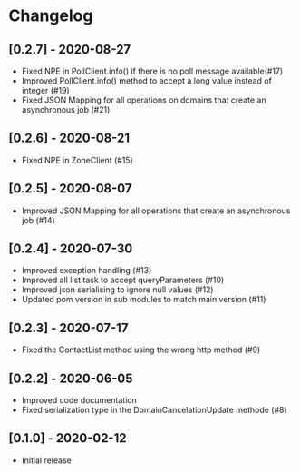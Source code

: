 # Changelog

## [0.2.7] - 2020-08-27

* Fixed NPE in PollClient.info() if there is no poll message available(#17)
* Improved PollClient.info() method to accept a long value instead of integer (#19)
* Fixed JSON Mapping for all operations on domains that create an asynchronous job (#21)

## [0.2.6] - 2020-08-21

* Fixed NPE in ZoneClient (#15)

## [0.2.5] - 2020-08-07

* Improved JSON Mapping for all operations that create an asynchronous job (#14)

## [0.2.4] - 2020-07-30

* Improved exception handling (#13)
* Improved all list task to accept queryParameters (#10)
* Improved json serialising to ignore null values (#12)
* Updated pom version in sub modules to match main version (#11)

## [0.2.3] - 2020-07-17

* Fixed the ContactList method using the wrong http method (#9)

## [0.2.2] - 2020-06-05

* Improved code documentation
* Fixed serialization type in the DomainCancelationUpdate methode (#8)

## [0.1.0] - 2020-02-12

* Initial release
